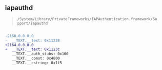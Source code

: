 ## iapauthd

> `/System/Library/PrivateFrameworks/IAPAuthentication.framework/Support/iapauthd`

```diff

-2160.0.0.0.0
-  __TEXT.__text: 0x11238
+2164.0.0.0.0
+  __TEXT.__text: 0x1123c
   __TEXT.__auth_stubs: 0x160
   __TEXT.__const: 0x4800
   __TEXT.__cstring: 0x1f5

```
